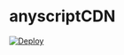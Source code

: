 # anyscriptCDN

[![Deploy](https://vercel.com/button)](https://vercel.com/new/git/external?repository-url=https://github.com/linuxfandudeguy/anyscriptCDN)
